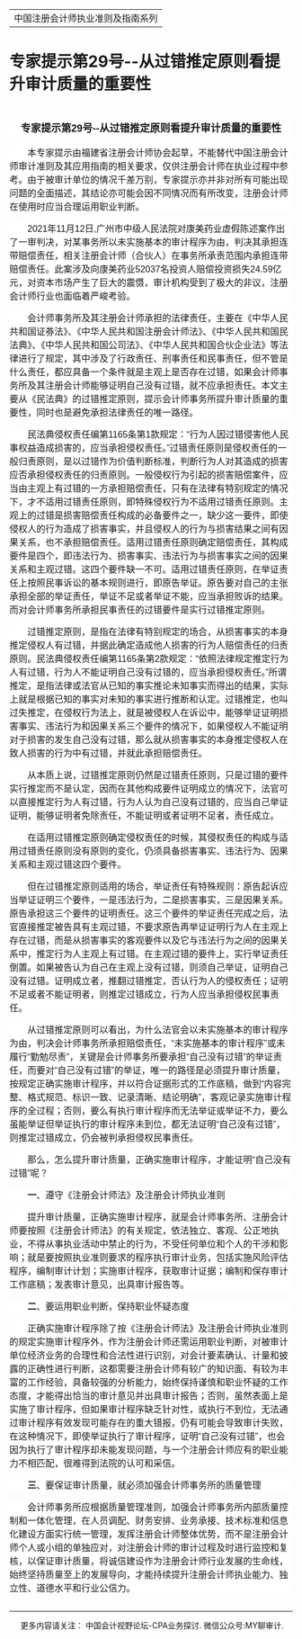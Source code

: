 ﻿<!DOCTYPE HTML PUBLIC "-//W3C//DTD HTML 4.0 Transitional//EN">
<HTML xmlns:o = "urn:schemas-microsoft-com:office:office"><HEAD><TITLE>专家提示第29号--从过错推定原则看提升审计质量的重要性</TITLE>
<META content="text/html; charset=gb2312" http-equiv=Content-Type>
<META name=GENERATOR content="MSHTML 11.00.10570.1001"><LINK rel=stylesheet 
href="_template.css"></HEAD>
<BODY>
<DIV id=nsbanner>
<DIV id=bannerrow1>
<TABLE class=bannerparthead>
  <TBODY>
  <TR id=hdr>
    <TD class=runninghead noWrap>中国注册会计师执业准则及指南系列</TD></TR></TBODY></TABLE></DIV>
<DIV id=titlerow>
<H1 class=dtH1>专家提示第29号--从过错推定原则看提升审计质量的重要性</H1></DIV></DIV>
<DIV id=nstext><BR>
<P class=cntitle 
style="BACKGROUND: white; TEXT-ALIGN: center; MARGIN: 7.5pt 0cm 0pt; LINE-HEIGHT: 22.5pt" 
align=center><A name=_GoBack></A><B><SPAN 
style='FONT-SIZE: 13.5pt; FONT-FAMILY: "微软雅黑",sans-serif'>专家提示第<SPAN 
lang=EN-US>29</SPAN>号<SPAN lang=EN-US>--</SPAN>从过错推定原则看提升审计质量的重要性<SPAN 
lang=EN-US><o:p></o:p></SPAN></SPAN></B></P>
<P class=doc-a 
style="BOX-SIZING: border-box; BACKGROUND: white; WORD-SPACING: 0px; ORPHANS: 2; WIDOWS: 2; MARGIN: 11.25pt 0cm 0pt; TEXT-INDENT: 24pt; font-variant-ligatures: normal; font-variant-caps: normal; -webkit-text-stroke-width: 0px; text-decoration-style: initial; text-decoration-color: initial"><A 
style="BOX-SIZING: border-box" name=No2></A><SPAN 
style='FONT-FAMILY: "微软雅黑",sans-serif'><FONT 
size=3>本专家提示由福建省注册会计师协会起草，不能替代中国注册会计师审计准则及其应用指南的相关要求，仅供注册会计师在执业过程中参考。由于被审计单位的情况千差万别，专家提示亦并非对所有可能出现问题的全面描述，其结论亦可能会因不同情况而有所改变，注册会计师在使用时应当合理运用职业判断。<SPAN 
lang=EN-US><o:p></o:p></SPAN></FONT></SPAN></P>
<P class=doc-a 
style="BOX-SIZING: border-box; BACKGROUND: white; WORD-SPACING: 0px; ORPHANS: 2; WIDOWS: 2; MARGIN: 11.25pt 0cm 0pt; TEXT-INDENT: 24pt; font-variant-ligatures: normal; font-variant-caps: normal; -webkit-text-stroke-width: 0px; text-decoration-style: initial; text-decoration-color: initial"><A 
style="BOX-SIZING: border-box" name=No3></A><FONT size=3><SPAN lang=EN-US 
style='FONT-FAMILY: "微软雅黑",sans-serif'>2021</SPAN><SPAN 
style='FONT-FAMILY: "微软雅黑",sans-serif'>年<SPAN lang=EN-US>11</SPAN>月<SPAN 
lang=EN-US>12</SPAN>日<SPAN 
lang=EN-US>,</SPAN>广州市中级人民法院对康美药业虚假陈述案作出了一审判决，对某事务所以未实施基本的审计程序为由，判决其承担连带赔偿责任，相关注册会计师（合伙人）在事务所承责范围内承担连带赔偿责任。此案涉及向康美药业<SPAN 
lang=EN-US>52037</SPAN>名投资人赔偿投资损失<SPAN 
lang=EN-US>24.59</SPAN>亿元，对资本市场产生了巨大的震慑，审计机构受到了极大的非议，注册会计师行业也面临着严峻考验。<SPAN 
lang=EN-US><o:p></o:p></SPAN></SPAN></FONT></P>
<P class=doc-a 
style="BOX-SIZING: border-box; BACKGROUND: white; WORD-SPACING: 0px; ORPHANS: 2; WIDOWS: 2; MARGIN: 11.25pt 0cm 0pt; TEXT-INDENT: 24pt; font-variant-ligatures: normal; font-variant-caps: normal; -webkit-text-stroke-width: 0px; text-decoration-style: initial; text-decoration-color: initial"><A 
style="BOX-SIZING: border-box" name=No4></A><SPAN 
style='FONT-FAMILY: "微软雅黑",sans-serif'><FONT 
size=3>会计师事务所及其注册会计师承担的法律责任，主要在《中华人民共和国证券法》、《中华人民共和国注册会计师法》、《中华人民共和国民法典》、《中华人民共和国公司法》、《中华人民共和国合伙企业法》等法律进行了规定，其中涉及了行政责任、刑事责任和民事责任，但不管是什么责任，都应具备一个条件就是主观上是否存在过错，如果会计师事务所及其注册会计师能够证明自己没有过错，就不应承担责任。本文主要从《民法典》的过错推定原则，提示会计师事务所提升审计质量的重要性，同时也是避免承担法律责任的唯一路径。<SPAN 
lang=EN-US><o:p></o:p></SPAN></FONT></SPAN></P>
<P class=doc-a 
style="BOX-SIZING: border-box; BACKGROUND: white; WORD-SPACING: 0px; ORPHANS: 2; WIDOWS: 2; MARGIN: 11.25pt 0cm 0pt; TEXT-INDENT: 24pt; font-variant-ligatures: normal; font-variant-caps: normal; -webkit-text-stroke-width: 0px; text-decoration-style: initial; text-decoration-color: initial"><A 
style="BOX-SIZING: border-box" name=No5></A><SPAN 
style='FONT-FAMILY: "微软雅黑",sans-serif'><FONT size=3>民法典侵权责任编第<SPAN 
lang=EN-US>1165</SPAN>条第<SPAN 
lang=EN-US>1</SPAN>款规定：“行为人因过错侵害他人民事权益造成损害的，应当承担侵权责任。”过错责任原则是侵权责任的一般归责原则，是以过错作为价值判断标准，判断行为人对其造成的损害应否承担侵权责任的归责原则。一般侵权行为引起的损害赔偿案件，应当由主观上有过错的一方承担赔偿责任，只有在法律有特别规定的情况下，才不适用过错责任原则，即特殊侵权行为不适用过错责任原则。主观上的过错是损害赔偿责任构成的必备要件之一，缺少这一要件，即使侵权人的行为造成了损害事实，并且侵权人的行为与损害结果之间有因果关系，也不承担赔偿责任。适用过错责任原则确定赔偿责任，其构成要件是四个，即违法行为、损害事实、违法行为与损害事实之间的因果关系和主观过错。这四个要件缺一不可。适用过错责任原则，在举证责任上按照民事诉讼的基本规则进行，即原告举证。原告要对自己的主张承担全部的举证责任，举证不足或者举证不能，应当承担败诉的结果。而对会计师事务所承担民事责任的过错要件是实行过错推定原则。<SPAN 
lang=EN-US><o:p></o:p></SPAN></FONT></SPAN></P>
<P class=doc-a 
style="BOX-SIZING: border-box; BACKGROUND: white; WORD-SPACING: 0px; ORPHANS: 2; WIDOWS: 2; MARGIN: 11.25pt 0cm 0pt; TEXT-INDENT: 24pt; font-variant-ligatures: normal; font-variant-caps: normal; -webkit-text-stroke-width: 0px; text-decoration-style: initial; text-decoration-color: initial"><A 
style="BOX-SIZING: border-box" name=No6></A><SPAN 
style='FONT-FAMILY: "微软雅黑",sans-serif'><FONT 
size=3>过错推定原则，是指在法律有特别规定的场合，从损害事实的本身推定侵权人有过错，并据此确定造成他人损害的行为人赔偿责任的归责原则。民法典侵权责任编第<SPAN 
lang=EN-US>1165</SPAN>条第<SPAN 
lang=EN-US>2</SPAN>款规定：“依照法律规定推定行为人有过错，行为人不能证明自己没有过错的，应当承担侵权责任。”所谓推定，是指法律或法官从已知的事实推论未知事实而得出的结果，实际上就是根据已知的事实对未知的事实进行推断和认定。过错推定，也叫过失推定，在侵权行为法上，就是被侵权人在诉讼中，能够举证证明损害事实、违法行为和因果关系三个要件的情况下，如果侵权人不能证明对于损害的发生自己没有过错，那么就从损害事实的本身推定侵权人在致人损害的行为中有过错，并就此承担赔偿责任。<SPAN 
lang=EN-US><o:p></o:p></SPAN></FONT></SPAN></P>
<P class=doc-a 
style="BOX-SIZING: border-box; BACKGROUND: white; WORD-SPACING: 0px; ORPHANS: 2; WIDOWS: 2; MARGIN: 11.25pt 0cm 0pt; TEXT-INDENT: 24pt; font-variant-ligatures: normal; font-variant-caps: normal; -webkit-text-stroke-width: 0px; text-decoration-style: initial; text-decoration-color: initial"><A 
style="BOX-SIZING: border-box" name=No7></A><SPAN 
style='FONT-FAMILY: "微软雅黑",sans-serif'><FONT 
size=3>从本质上说，过错推定原则仍然是过错责任原则，只是过错的要件实行推定而不是认定，因而在其他构成要件证明成立的情况下，法官可以直接推定行为人有过错，行为人认为自己没有过错的，应当自己举证证明，能够证明者免除责任，不能证明或者证明不足者，责任成立。<SPAN 
lang=EN-US><o:p></o:p></SPAN></FONT></SPAN></P>
<P class=doc-a 
style="BOX-SIZING: border-box; BACKGROUND: white; WORD-SPACING: 0px; ORPHANS: 2; WIDOWS: 2; MARGIN: 11.25pt 0cm 0pt; TEXT-INDENT: 24pt; font-variant-ligatures: normal; font-variant-caps: normal; -webkit-text-stroke-width: 0px; text-decoration-style: initial; text-decoration-color: initial"><A 
style="BOX-SIZING: border-box" name=No8></A><SPAN 
style='FONT-FAMILY: "微软雅黑",sans-serif'><FONT 
size=3>在适用过错推定原则确定侵权责任的时候，其侵权责任的构成与适用过错责任原则没有原则的变化，仍须具备损害事实、违法行为、因果关系和主观过错这四个要件。<SPAN 
lang=EN-US><o:p></o:p></SPAN></FONT></SPAN></P>
<P class=doc-a 
style="BOX-SIZING: border-box; BACKGROUND: white; WORD-SPACING: 0px; ORPHANS: 2; WIDOWS: 2; MARGIN: 11.25pt 0cm 0pt; TEXT-INDENT: 24pt; font-variant-ligatures: normal; font-variant-caps: normal; -webkit-text-stroke-width: 0px; text-decoration-style: initial; text-decoration-color: initial"><A 
style="BOX-SIZING: border-box" name=No9></A><SPAN 
style='FONT-FAMILY: "微软雅黑",sans-serif'><FONT 
size=3>但在过错推定原则适用的场合，举证责任有特殊规则：原告起诉应当举证证明三个要件，一是违法行为，二是损害事实，三是因果关系。原告承担这三个要件的证明责任。这三个要件的举证责任完成之后，法官直接推定被告具有主观过错，不要求原告再举证证明行为人在主观上存在过错，而是从损害事实的客观要件以及它与违法行为之间的因果关系中，推定行为人主观上有过错。在主观过错的要件上，实行举证责任倒置。如果被告认为自己在主观上没有过错，则须自己举证，证明自己没有过错。证明成立者，推翻过错推定，否认行为人的侵权责任；证明不足或者不能证明者，则推定过错成立，行为人应当承担侵权民事责任。<SPAN 
lang=EN-US><o:p></o:p></SPAN></FONT></SPAN></P>
<P class=doc-a 
style="BOX-SIZING: border-box; BACKGROUND: white; WORD-SPACING: 0px; ORPHANS: 2; WIDOWS: 2; MARGIN: 11.25pt 0cm 0pt; TEXT-INDENT: 24pt; font-variant-ligatures: normal; font-variant-caps: normal; -webkit-text-stroke-width: 0px; text-decoration-style: initial; text-decoration-color: initial"><A 
style="BOX-SIZING: border-box" name=No10></A><SPAN 
style='FONT-FAMILY: "微软雅黑",sans-serif'><FONT 
size=3>从过错推定原则可以看出，为什么法官会以未实施基本的审计程序为由，判决会计师事务所承担赔偿责任，“未实施基本的审计程序”或未履行“勤勉尽责”，关键是会计师事务所要承担“自己没有过错”的举证责任，而要对“自己没有过错”的举证，唯一的路径是必须提升审计质量，按规定正确实施审计程序，并以符合证据形式的工作底稿，做到“内容完整、格式规范、标识一致、记录清晰、结论明确”，客观记录实施审计程序的全过程；否则，要么有执行审计程序而无法举证或举证不力，要么虽能举证但举证执行的审计程序未到位，都无法证明“自己没有过错”，则推定过错成立，仍会被判承担侵权民事责任。<SPAN 
lang=EN-US><o:p></o:p></SPAN></FONT></SPAN></P>
<P class=doc-a 
style="BOX-SIZING: border-box; BACKGROUND: white; WORD-SPACING: 0px; ORPHANS: 2; WIDOWS: 2; MARGIN: 11.25pt 0cm 0pt; TEXT-INDENT: 24pt; font-variant-ligatures: normal; font-variant-caps: normal; -webkit-text-stroke-width: 0px; text-decoration-style: initial; text-decoration-color: initial"><A 
style="BOX-SIZING: border-box" name=No11></A><SPAN 
style='FONT-FAMILY: "微软雅黑",sans-serif'><FONT 
size=3>那么，怎么提升审计质量，正确实施审计程序，才能证明“自己没有过错”呢？<SPAN 
lang=EN-US><o:p></o:p></SPAN></FONT></SPAN></P>
<P 
style="BOX-SIZING: border-box; BACKGROUND: white; WORD-SPACING: 0px; ORPHANS: 2; WIDOWS: 2; MARGIN: 11.25pt 0cm 0pt; TEXT-INDENT: 24pt; font-variant-ligatures: normal; font-variant-caps: normal; -webkit-text-stroke-width: 0px; text-decoration-style: initial; text-decoration-color: initial"><SPAN 
style="BOX-SIZING: border-box"><A style="BOX-SIZING: border-box" 
name=No12_T1></A><SPAN class=sect2title><B><SPAN 
style='FONT-FAMILY: "微软雅黑",sans-serif'><FONT 
size=3>一</FONT></SPAN></SPAN></B></SPAN><A style="BOX-SIZING: border-box" 
name=No13_T1K1></A><FONT size=3><SPAN class=sect2content><SPAN 
style='FONT-FAMILY: "微软雅黑",sans-serif'><SPAN 
style="BOX-SIZING: border-box">、遵守《注册会计师法》及注册会计师执业准则</SPAN></SPAN></SPAN><SPAN 
lang=EN-US style='FONT-FAMILY: "微软雅黑",sans-serif'><o:p></o:p></SPAN></FONT></P>
<P class=doc-a 
style="BOX-SIZING: border-box; BACKGROUND: white; WORD-SPACING: 0px; ORPHANS: 2; WIDOWS: 2; MARGIN: 11.25pt 0cm 0pt; TEXT-INDENT: 24pt; font-variant-ligatures: normal; font-variant-caps: normal; -webkit-text-stroke-width: 0px; text-decoration-style: initial; text-decoration-color: initial"><A 
style="BOX-SIZING: border-box" name=No14></A><SPAN 
style='FONT-FAMILY: "微软雅黑",sans-serif'><FONT 
size=3>提升审计质量，正确实施审计程序，就是会计师事务所、注册会计师要按照《注册会计师法》的有关规定，依法独立、客观、公正地执业，不得从事执业活动中禁止的行为，不受任何单位和个人的干涉和影响；就是要按照执业准则要求的程序执行审计业务，包括实施风险评估程序，编制审计计划；实施审计程序，获取审计证据；编制和保存审计工作底稿；发表审计意见，出具审计报告等。<SPAN 
lang=EN-US><o:p></o:p></SPAN></FONT></SPAN></P>
<P 
style="BOX-SIZING: border-box; BACKGROUND: white; WORD-SPACING: 0px; ORPHANS: 2; WIDOWS: 2; MARGIN: 11.25pt 0cm 0pt; TEXT-INDENT: 24pt; font-variant-ligatures: normal; font-variant-caps: normal; -webkit-text-stroke-width: 0px; text-decoration-style: initial; text-decoration-color: initial"><SPAN 
style="BOX-SIZING: border-box"><A style="BOX-SIZING: border-box" 
name=No15_T2></A><SPAN class=sect2title><B><SPAN 
style='FONT-FAMILY: "微软雅黑",sans-serif'><FONT 
size=3>二</FONT></SPAN></SPAN></B></SPAN><A style="BOX-SIZING: border-box" 
name=No16_T2K1></A><FONT size=3><SPAN class=sect2content><SPAN 
style='FONT-FAMILY: "微软雅黑",sans-serif'><SPAN 
style="BOX-SIZING: border-box">、要运用职业判断，保持职业怀疑态度</SPAN></SPAN></SPAN><SPAN 
lang=EN-US style='FONT-FAMILY: "微软雅黑",sans-serif'><o:p></o:p></SPAN></FONT></P>
<P class=doc-a 
style="BOX-SIZING: border-box; BACKGROUND: white; WORD-SPACING: 0px; ORPHANS: 2; WIDOWS: 2; MARGIN: 11.25pt 0cm 0pt; TEXT-INDENT: 24pt; font-variant-ligatures: normal; font-variant-caps: normal; -webkit-text-stroke-width: 0px; text-decoration-style: initial; text-decoration-color: initial"><A 
style="BOX-SIZING: border-box" name=No17></A><SPAN 
style='FONT-FAMILY: "微软雅黑",sans-serif'><FONT 
size=3>正确实施审计程序除了按《注册会计师法》及注册会计师执业准则的规定实施审计程序外，作为注册会计师还需运用职业判断，对被审计单位经济业务的合理性和合法性进行识别，对会计要素确认、计量和披露的正确性进行判断，这都需要注册会计师有较广的知识面、有较为丰富的工作经验，具备较强的分析能力，始终保持谨慎和职业怀疑的工作态度，才能得出恰当的审计意见并出具审计报告；否则，虽然表面上是实施了审计程序，但如果审计程序缺乏针对性，或执行不到位，无法通过审计程序有效发现可能存在的重大错报，仍有可能会导致审计失败，在这种情况下，即使举证执行了审计程序，证明“自己没有过错”，也会因为执行了审计程序却未能发现问题，与一个注册会计师应有的职业能力不相匹配，很难得到法院的认可和采信。<SPAN 
lang=EN-US><o:p></o:p></SPAN></FONT></SPAN></P>
<P 
style="BOX-SIZING: border-box; BACKGROUND: white; WORD-SPACING: 0px; ORPHANS: 2; WIDOWS: 2; MARGIN: 11.25pt 0cm 0pt; TEXT-INDENT: 24pt; font-variant-ligatures: normal; font-variant-caps: normal; -webkit-text-stroke-width: 0px; text-decoration-style: initial; text-decoration-color: initial"><SPAN 
style="BOX-SIZING: border-box"><A style="BOX-SIZING: border-box" 
name=No18_T3></A><SPAN class=sect2title><B><SPAN 
style='FONT-FAMILY: "微软雅黑",sans-serif'><FONT 
size=3>三</FONT></SPAN></SPAN></B></SPAN><A style="BOX-SIZING: border-box" 
name=No19_T3K1></A><FONT size=3><SPAN class=sect2content><SPAN 
style='FONT-FAMILY: "微软雅黑",sans-serif'><SPAN 
style="BOX-SIZING: border-box">、要保证审计质量，就必须加强会计师事务所的质量管理</SPAN></SPAN></SPAN><SPAN 
lang=EN-US style='FONT-FAMILY: "微软雅黑",sans-serif'><o:p></o:p></SPAN></FONT></P>
<P class=doc-a 
style="BOX-SIZING: border-box; BACKGROUND: white; WORD-SPACING: 0px; ORPHANS: 2; WIDOWS: 2; MARGIN: 11.25pt 0cm 0pt; TEXT-INDENT: 24pt; font-variant-ligatures: normal; font-variant-caps: normal; -webkit-text-stroke-width: 0px; text-decoration-style: initial; text-decoration-color: initial"><A 
style="BOX-SIZING: border-box" name=No20></A><SPAN 
style='FONT-FAMILY: "微软雅黑",sans-serif'><FONT 
size=3>会计师事务所应根据质量管理准则，加强会计师事务所内部质量控制和一体化管理，在人员调配、财务安排、业务承接、技术标准和信息化建设方面实行统一管理，发挥注册会计师整体优势，而不是注册会计师个人或小组的单独应对，对注册会计师的审计过程及时进行监控和复核，以保证审计质量，将诚信建设作为注册会计师行业发展的生命线，始终坚持质量至上的发展导向，才能持续提升注册会计师执业能力、独立性、道德水平和行业公信力。<SPAN 
lang=EN-US><o:p></o:p></SPAN></FONT></SPAN></P>
<P class=MsoNormal style="MARGIN: 0cm 0cm 0pt"><SPAN lang=EN-US><o:p><FONT 
face=Calibri>&nbsp;</FONT></o:p></SPAN></P>
<P>
<HR>

<P></P></DIV>
<DIV class=footer>
<P>&nbsp;&nbsp;&nbsp;&nbsp;&nbsp;更多内容请关注： 中国会计视野论坛-CPA业务探讨. 
微信公众号:MY聊审计.</P></DIV></BODY></HTML>

